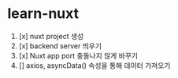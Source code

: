 # learn-nuxt

1. [x] nuxt project 생성
2. [x] backend server 띄우기
3. [x] Nuxt app port 충돌나지 않게 바꾸기
3. [] axios, asyncData() 속성을 통해 데이터 가져오기